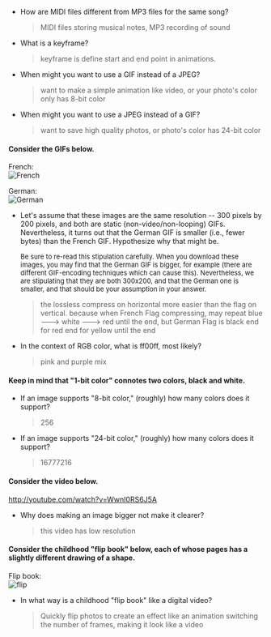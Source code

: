 - How are MIDI files different from MP3 files for the same song?  

	>   MIDI files storing musical notes, MP3 recording of sound  

- What is a keyframe?

	>   keyframe is define start and end point in animations.   

- When might you want to use a GIF instead of a JPEG?

	>   want to make a simple animation like video, or your photo's color only has 8-bit color  

- When might you want to use a JPEG instead of a GIF?

	>   want to save high quality photos, or photo's color has 24-bit color  

#### Consider the GIFs below.
French:  
![French](https://user-images.githubusercontent.com/70684698/173798358-3d376a90-69bf-48ab-a446-24ac6ce0755c.png)  


German:  
![German](https://user-images.githubusercontent.com/70684698/173798482-f2358e0d-3c10-42fd-89d1-f95c55fc626b.png)

- Let's assume that these images are the same resolution -- 300 pixels by 200 pixels, and both are static (non-video/non-looping) GIFs. Nevertheless, it turns out that the German GIF is smaller (i.e., fewer bytes) than the French GIF. Hypothesize why that might be.
	<p style="font-size: small">Be sure to re-read this stipulation carefully. When you download these images, you may find that the German GIF is bigger, for example (there are different GIF-encoding techniques which can cause this). Nevertheless, we are stipulating that they are both 300x200, and that the German one is smaller, and that should be your assumption in your answer.</p>  

	>   the lossless compress on horizontal more easier than the flag on vertical.
	>   because when French Flag compressing, may repeat blue ---> white ---> red until the end, but German Flag is black end for red end for yellow until the end 

- In the context of RGB color, what is ff00ff, most likely?

	>   pink and purple mix  

#### Keep in mind that "1-bit color" connotes two colors, black and white.

- If an image supports "8-bit color," (roughly) how many colors does it support?

	>   256

- If an image supports "24-bit color," (roughly) how many colors does it support?  

	>   16777216  

#### Consider the video below.
http://youtube.com/watch?v=WwnI0RS6J5A

- Why does making an image bigger not make it clearer?
	>   this video has low resolution  

#### Consider the childhood "flip book" below, each of whose pages has a slightly different drawing of a shape.
Flip book:  
![flip](https://user-images.githubusercontent.com/70684698/173798745-efc01bad-f15a-4c98-8efd-7d35dba04930.gif)  

- In what way is a childhood "flip book" like a digital video?  
	>   Quickly flip photos to create an effect like an animation switching the number of frames, making it look like a video  


